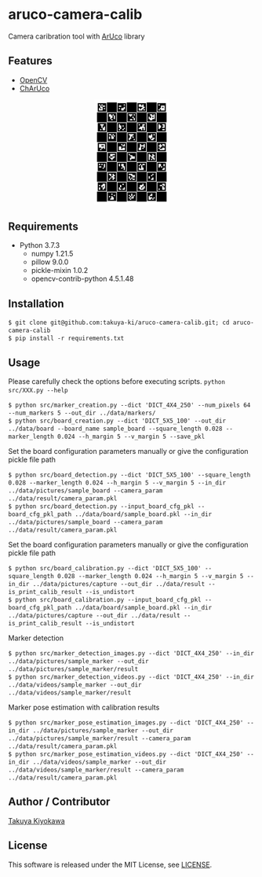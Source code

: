 # aruco-camera-calib

Camera caribration tool with [ArUco](https://www.uco.es/investiga/grupos/ava/node/26) library

## Features

- [OpenCV](https://opencv.org/)
- [ChArUco](https://docs.opencv.org/4.5.1/df/d4a/tutorial_charuco_detection.html)

<div align="center">
    <img src="data/board/sample_board.png", width="30%">
</div>

## Requirements

- Python 3.7.3
  - numpy 1.21.5
  - pillow 9.0.0
  - pickle-mixin 1.0.2
  - opencv-contrib-python 4.5.1.48

## Installation

    $ git clone git@github.com:takuya-ki/aruco-camera-calib.git; cd aruco-camera-calib
    $ pip install -r requirements.txt

## Usage
Please carefully check the options before executing scripts. `python src/XXX.py --help`

    $ python src/marker_creation.py --dict 'DICT_4X4_250' --num_pixels 64 --num_markers 5 --out_dir ../data/markers/
    $ python src/board_creation.py --dict 'DICT_5X5_100' --out_dir ../data/board --board_name sample_board --square_length 0.028 --marker_length 0.024 --h_margin 5 --v_margin 5 --save_pkl

Set the board configuration parameters manually or give the configuration pickle file path  

    $ python src/board_detection.py --dict 'DICT_5X5_100' --square_length 0.028 --marker_length 0.024 --h_margin 5 --v_margin 5 --in_dir ../data/pictures/sample_board --camera_param ../data/result/camera_param.pkl 
    $ python src/board_detection.py --input_board_cfg_pkl --board_cfg_pkl_path ../data/board/sample_board.pkl --in_dir ../data/pictures/sample_board --camera_param ../data/result/camera_param.pkl 

Set the board configuration parameters manually or give the configuration pickle file path  

    $ python src/board_calibration.py --dict 'DICT_5X5_100' --square_length 0.028 --marker_length 0.024 --h_margin 5 --v_margin 5 --in_dir ../data/pictures/capture --out_dir ../data/result --is_print_calib_result --is_undistort
    $ python src/board_calibration.py --input_board_cfg_pkl --board_cfg_pkl_path ../data/board/sample_board.pkl --in_dir ../data/pictures/capture --out_dir ../data/result --is_print_calib_result --is_undistort

Marker detection

    $ python src/marker_detection_images.py --dict 'DICT_4X4_250' --in_dir ../data/pictures/sample_marker --out_dir ../data/pictures/sample_marker/result
    $ python src/marker_detection_videos.py --dict 'DICT_4X4_250' --in_dir ../data/videos/sample_marker --out_dir ../data/videos/sample_marker/result

Marker pose estimation with calibration results

    $ python src/marker_pose_estimation_images.py --dict 'DICT_4X4_250' --in_dir ../data/pictures/sample_marker --out_dir ../data/pictures/sample_marker/result --camera_param ../data/result/camera_param.pkl
    $ python src/marker_pose_estimation_videos.py --dict 'DICT_4X4_250' --in_dir ../data/videos/sample_marker --out_dir ../data/videos/sample_marker/result --camera_param ../data/result/camera_param.pkl

## Author / Contributor

[Takuya Kiyokawa](https://takuya-ki.github.io/)

## License

This software is released under the MIT License, see [LICENSE](./LICENSE).
